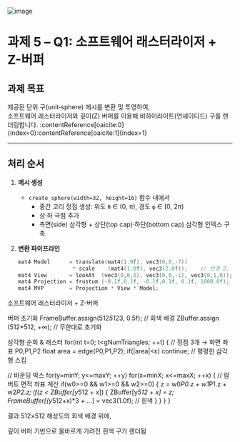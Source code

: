 ![image](https://github.com/user-attachments/assets/9b3144a0-5e30-4ab9-a645-8dde9593ba5a)

# 과제 5 – Q1: 소프트웨어 래스터라이저 + Z-버퍼

## 과제 목표  
제공된 단위 구(unit‐sphere) 메시를 변환 및 투영하여,  
소프트웨어 래스터라이저와 깊이(Z) 버퍼를 이용해 비하이라이트(언셰이디드) 구를 렌더링합니다. :contentReference[oaicite:0]{index=0}:contentReference[oaicite:1]{index=1}

---

## 처리 순서

1. **메시 생성**  
   - `create_sphere(width=32, height=16)` 함수 내에서  
     - 중간 고리 정점 생성: 위도 `θ` ∈ (0, π), 경도 `φ` ∈ [0, 2π)  
     - 상·하 극점 추가  
     - 측면(side) 삼각형 + 상단(top cap)·하단(bottom cap) 삼각형 인덱스 구축  

2. **변환 파이프라인**  
   ```cpp
   mat4 Model      = translate(mat4(1.0f), vec3(0,0,-7))
                    * scale    (mat4(1.0f), vec3(2.0f));    // 반경 2, 위치 (0,0,-7)
   mat4 View       = lookAt  (vec3(0,0,0), vec3(0,0,-1), vec3(0,1,0));  // 카메라 at (0,0,0)
   mat4 Projection = frustum (-0.1f,0.1f, -0.1f,0.1f, 0.1f, 1000.0f);   // 원근 투영
   mat4 MVP        = Projection * View * Model;


소프트웨어 래스터라이저 + Z-버퍼

버퍼 초기화
FrameBuffer.assign(512*512*3, 0.5f);                   // 회색 배경
ZBuffer.assign   (512*512,   +∞);                      // 무한대로 초기화

삼각형 순회 & 래스터
for(int t=0; t<gNumTriangles; ++t) {
  // 정점 3개 → 화면 좌표 P0,P1,P2
  float area = edge(P0,P1,P2);
  if(|area|<ε) continue;                               // 평평한 삼각형 스킵

  // 바운딩 박스
  for(y=minY; y<=maxY; ++y)
    for(x=minX; x<=maxX; ++x) {
      // 람버트 면적 좌표 계산
      if(w0>=0 && w1>=0 && w2>=0) {
        z = w0*P0.z + w1*P1.z + w2*P2.z;
        if(z < ZBuffer[y*512 + x]) {
          ZBuffer[y*512 + x] = z;
          FrameBuffer[(y*512+x)*3 + ...] = vec3(1.0f); // 흰색
        }
      }
    }
}


결과 
512×512 해상도의 회색 배경 위에,

깊이 버퍼 기반으로 올바르게 가려진 흰색 구가 렌더됨
